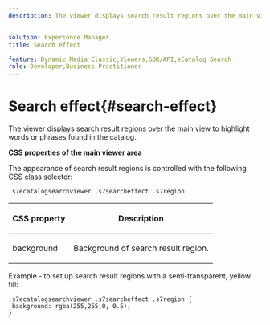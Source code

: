 ```yaml
---
description: The viewer displays search result regions over the main view to highlight words or phrases found in the catalog.


solution: Experience Manager
title: Search effect

feature: Dynamic Media Classic,Viewers,SDK/API,eCatalog Search
role: Developer,Business Practitioner
---
```


# Search effect{#search-effect}

The viewer displays search result regions over the main view to highlight words or phrases found in the catalog.

<!--<a id="section_061E550C1C1D4DB2BD663A898895B38C"></a>-->

**CSS properties of the main viewer area**

The appearance of search result regions is controlled with the following CSS class selector:

`.s7ecatalogsearchviewer .s7searcheffect .s7region`

<table id="table_94EE3F5BBE4547C0B4943471CEE7EDE4"> 
 <thead> 
  <tr> 
   <th colname="col1" class="entry"> <p> CSS property </p> </th> 
   <th colname="col2" class="entry"> <p>Description </p> </th> 
  </tr> 
 </thead>
 <tbody> 
  <tr> 
   <td colname="col1"> <p> <span class="codeph"> background </span> </p> </td> 
   <td colname="col2"> <p>Background of search result region. </p> </td> 
  </tr> 
 </tbody> 
</table>

Example - to set up search result regions with a semi-transparent, yellow fill:

```
.s7ecatalogsearchviewer .s7searcheffect .s7region { 
 background: rgba(255,255,0, 0.5); 
}
```

